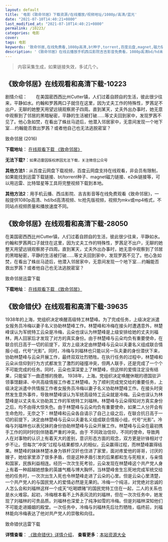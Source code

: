 ```yaml
---
layout: default
title: '电影《致命邻居》下载资源/在线播放/视频地址/1080p/高清/蓝光'
date: "2021-07-10T14:40:21+0800"
last_modified_at: "2021-07-10T14:40:21+0800"
permalink: /10223/
categories: 电影
cover:
tags: 电影
keywords: '致命邻居,在线免费看,1080p高清,bt种子,torrent,百度云盘,magnet,磁力链,迅雷下载资源'
description: '《致命邻居》在线云播放手机西瓜影院吉吉影音免费看，1080p高清bd/hd未删减完整版和tc抢先枪版，mkv/mp4格式，附带bt/torrent种子、magnet/磁力链、百度云盘、网盘资源迅雷下载链接'
---
```


>内容采集生成，如果链接失效，多试几个。


## 《致命邻居》在线观看和高清下载-10223

剧情介绍：　　在美国密西西比州Cutter镇，人们过着自顾自的生活，彼此很少往来，平静如水。约翰和罗茜两口子就住在这里，因为丈夫工作的特殊性，罗茜足不出户，无聊的她整天用望远镜观察房子四周。直到某天，丈夫外出办事时，她无意中观察到了邻居的黑暗秘密，平静的生活被打破......等丈夫回到家中，发现罗茜不见了。他心急如焚，在看出了蛛丝马迹后，他潜入邻居家中，无意间发现一个地下室....约翰能否救出罗茜？或者他自己也无法逃脱密室？


致命邻居 (2016)

**下载地址**： [在线观看下载 《致命邻居》](https://www.btbtdy.me/btdy/dy6926.html) 


**无法下载?**：`如果迅雷因版权原因无法下载，关注微信公众号 `

**其他方法1**：从百度云网盘下载视频，百度云网盘支持在线观看，非会员有限制，如果能找到迅雷下载链接、bt/torrent种子、magnet磁力链接、e2dk链接等，可以用迅雷、比特彗星等工具将完整视频下载到本地。

**其他方法2**：用手机云播、西瓜影院、吉吉影音等在线免费观看《致命邻居》，一般提供1080p高清、hd/bd高清视频、tc抢先版视频，视频为mkv或mp4格式，不同站点视频质量和播放速度不同。


## 《致命邻居》在线观看和高清下载-28050

在美国密西西比州Cutter镇，人们过着自顾自的生活，彼此很少往来，平静如水。约翰和罗茜两口子就住在这里，因为丈夫工作的特殊性，罗茜足不出户，无聊的她整天用望远镜观察房子四周。直到某天，丈夫外出办事时，她无意中观察到了邻居的黑暗秘密，平静的生活被打破......等丈夫回到家中，发现罗茜不见了。他心急如焚，在看出了蛛丝马迹后，他潜入邻居家中，无意间发现一个地下室....约翰能否救出罗茜？或者他自己也无法逃脱密室？


致命邻居迅雷下载

**下载地址**： [在线观看下载 《致命邻居》](https://www.993dy.com//vod-detail-id-17524.html) 


## 《致命错伏》在线观看和高清下载-39635

1938年的上海，党组织决定唤醒高级特工林楚峰。为了完成任务，上级决定派遣女报务员冷梅以妻子名义协助林楚峰工作。林楚峰和冷梅在接头时遭遇意外，林楚峰误认为军统特工云朵是冷梅，云朵也误认为林楚峰是上级安排给她的丈夫刘福林，两人回家后才发现了对方的真实身份。由于林楚峰与云朵均负有重要使命，在联合抗日高于一切的前提下，双方上级决定由林楚峰与云朵以夫妻名义组成联合情报小组，代号&ldquo;光影”。同时，冷梅与刘福林也只能以另一队夫妻的身份潜伏下来，协助林楚峰与云朵开展工作，最终双双壮烈牺牲。在执行任务的过程中，林楚峰和云朵从信仰到行为方式都发生了激烈的碰撞冲突，但两人联手，还是完成了一个个不可能完成的任务。同时，云朵也深深爱上了林楚峰，但这样的爱情注定没有结果，只能留下一曲遗憾的挽歌。 1938年，上海。党组织决定唤醒休眠的德国驻沪领事馆翻译、中共高级情报工作者工林楚峰。为了顺利完成党交给的重要任务，上级决定派遣中共情报工作者女报务员冷梅以妻子名义协助林楚峰工作。在接头时突然发生意外事件，导致林楚峰误认为军统高级特工云朵就是冷梅。云朵也误认为林楚峰是以丈夫名义协助其工作的军统特工刘福林。林楚峰与云朵得知对方真实身份之后，均不由得大惊失色。由于林楚峰与云朵均负有重要使命，如果二人分开会有生命危险，无奈之下：林楚峰和云朵各自请示了自己上级之后，在联合抗日高于一切的前提下，决定由林楚峰与云朵以夫妻名义组成联合情报小组，代号&ldquo;光影”。冷梅与刘福林也以表兄妹的身份协助林楚峰与云朵开展工作。林楚峰与云朵在最初携手工作的同时时刻伴随着严重的冲突。由于 不同政治信仰，不同的使命，导致两人在对事物的认识上有着天大的差别，意识形态方面的观念，双方更是针锋相对寸步不让。但每次“冲突”过程与结果都惊人的相似，云朵赢得过程，而林楚峰赢得结果。林楚峰的妹妹林楚冰身为铁杆汉奸也住进了家里，面对疼爱他的哥哥，讨厌的嫂子，她给家里添了很多矛盾，但是这种矛盾引发的后果都和生与死相关，与亲情和国家，民族利益相连。经历一次次生死考验，云朵发现在林楚峰这个共产党人身上有着一种超越她想象的英雄气概与博大胸怀。当林楚峰舍生忘死地完成军统交给他的任务时，一次次出生入死也令林楚峰走进了云朵的心里。但是云朵心里清楚，一个共产党人的与国民党人的爱情必然是无果的。冷梅一个纯洁，对党绝对忠诚的人怎么会和刘福林这样一个成天&ldquo;吃喝嫖赌”的国民党特工住在一起，二人的关系也是水火难容。起初，冷梅根本看不上外表风流的刘福林，但在一次次任务中，她发现了刘福林的可贵品质。刘福林也深爱上了纯净如雪的冷梅。但是刘福林深知他们不可能走进婚姻的殿堂。一次任务中，冷梅与刘福林先后壮烈牺牲，临终前，刘福林能向冷梅表达了他对共产党人的崇敬和向往。


致命错伏迅雷下载

**详情查看**： [《致命错伏》详情介绍](/movie/39635/)， **查看更多**：[本站资源大全](/movie/t/all/)

